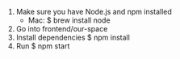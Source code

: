 1. Make sure you have Node.js and npm installed
   - Mac: $ brew install node
2. Go into frontend/our-space
3. Install dependencies
   $ npm install
4. Run
   $ npm start
